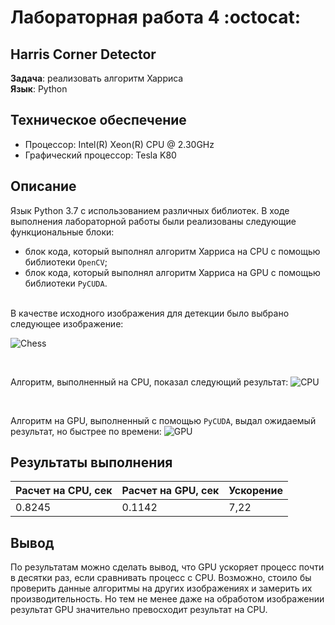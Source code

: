 # Лабораторная работа 4 :octocat:
## Harris Corner Detector
**Задача**: реализовать алгоритм Харриса<br/>
**Язык**: Python<br/>
## **Техническое обеспечение**
+ Процессор: Intel(R) Xeon(R) CPU @ 2.30GHz
+ Графический процессор: Tesla K80
## **Описание**
Язык Python 3.7 с использованием различных библиотек.
В ходе выполнения лабораторной работы были реализованы следующие функциональные блоки:
+ блок кода, который выполнял алгоритм Харриса на CPU с помощью библиотеки ```OpenCV```;
+ блок кода, который выполнял алгоритм Харриса на GPU с помощью библиотеки ```PyCUDA```. <br/>
<br/>
В качестве исходного изображения для детекции было выбрано следующее изображение: <br/>

![Chess](https://drive.google.com/uc?export=view&id=1Msl1dr6bABZ2k-Vjo7e0RW76YIwuyqu8)

<br/>

Алгоритм, выполненный на CPU, показал следующий результат:
![CPU](https://drive.google.com/uc?export=view&id=1gImwD2ZvCov2LXV0uEsIa1ho0XvbDgbl)

<br/>

Алгоритм на GPU, выполненный с помощью ```PyCUDA```, выдал ожидаемый результат, но быстрее по времени:
![GPU](https://drive.google.com/uc?export=view&id=1_SNpWJS3n7ZFOSxfy75U0RQMSGVIfrsf)

## **Результаты выполнения**
Расчет на CPU, сек | Расчет на GPU, сек  | Ускорение
 ------------ | ------------- | -------------
  0.8245 | 0.1142 | 7,22
  
 ## **Вывод**
 По результатам можно сделать вывод, что GPU ускоряет процесс почти в десятки раз, если сравнивать процесс с CPU. 
 Возможно, стоило бы проверить данные алгоритмы на других изображениях и замерить их производительность. Но тем не менее даже на обработом изображении результат GPU значительно превосходит результат на CPU.
